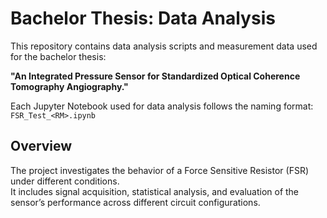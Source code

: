# Bachelor Thesis: Data Analysis

This repository contains data analysis scripts and measurement data used for the bachelor thesis:

**"An Integrated Pressure Sensor for Standardized Optical Coherence Tomography Angiography."**

Each Jupyter Notebook used for data analysis follows the naming format:  
`FSR_Test_<RM>.ipynb`

## Overview

The project investigates the behavior of a Force Sensitive Resistor (FSR) under different conditions.  
It includes signal acquisition, statistical analysis, and evaluation of the sensor’s performance across different circuit configurations.

